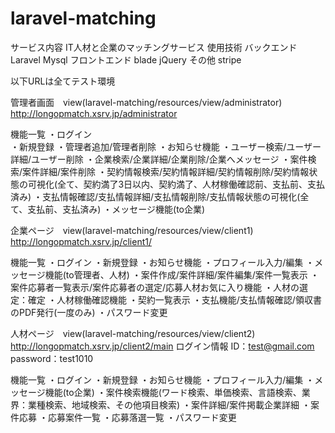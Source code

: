 # laravel-matching
サービス内容 IT人材と企業のマッチングサービス
使用技術 
バックエンド Laravel Mysql
フロントエンド blade jQuery
その他 stripe

以下URLは全てテスト環境

管理者画面　view(laravel-matching/resources/view/administrator)
http://longopmatch.xsrv.jp/administrator

機能一覧
・ログイン<br>
・新規登録
・管理者追加/管理者削除
・お知らせ機能
・ユーザー検索/ユーザー詳細/ユーザー削除
・企業検索/企業詳細/企業削除/企業へメッセージ
・案件検索/案件詳細/案件削除
・契約情報検索/契約情報詳細/契約情報削除/契約情報状態の可視化(全て、契約満了3日以内、契約満了、人材稼働確認前、支払前、支払済み)
・支払情報確認/支払情報詳細/支払情報削除/支払情報状態の可視化(全て、支払前、支払済み)
・メッセージ機能(to企業)

企業ページ　view(laravel-matching/resources/view/client1)
http://longopmatch.xsrv.jp/client1/

機能一覧
・ログイン
・新規登録
・お知らせ機能
・プロフィール入力/編集
・メッセージ機能(to管理者、人材)
・案件作成/案件詳細/案件編集/案件一覧表示
・案件応募者一覧表示/案件応募者の選定/応募人材お気に入り機能
・人材の選定：確定
・人材稼働確認機能
・契約一覧表示
・支払機能/支払情報確認/領収書のPDF発行(一度のみ)
・パスワード変更

人材ページ　view(laravel-matching/resources/view/client2)
http://longopmatch.xsrv.jp/client2/main
ログイン情報
ID：test@gmail.com
password：test1010

機能一覧
・ログイン
・新規登録
・お知らせ機能
・プロフィール入力/編集
・メッセージ機能(to企業)
・案件検索機能(ワード検索、単価検索、言語検索、業界：業種検索、地域検索、その他項目検索)
・案件詳細/案件掲載企業詳細
・案件応募
・応募案件一覧
・応募落選一覧
・パスワード変更
